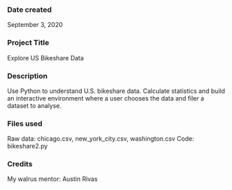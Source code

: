 ### Date created
September 3, 2020

### Project Title
Explore US Bikeshare Data

### Description
Use Python to understand U.S. bikeshare data. Calculate statistics and build an interactive environment where a user chooses the data and filer a dataset to analyse.

### Files used
Raw data: chicago.csv, new_york_city.csv, washington.csv
Code: bikeshare2.py

### Credits
My walrus mentor: Austin Rivas

